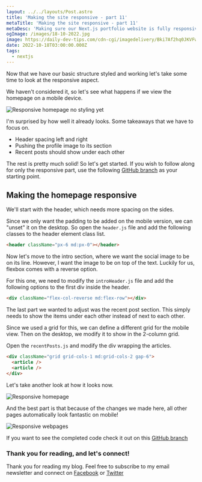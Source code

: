 ```yaml
---
layout: ../../layouts/Post.astro
title: 'Making the site responsive - part 11'
metaTitle: 'Making the site responsive - part 11'
metaDesc: 'Making sure our Next.js portfolio website is fully responsive'
ogImage: /images/18-10-2022.jpg
image: https://daily-dev-tips.com/cdn-cgi/imagedelivery/Bki7Af2hq0JKVFw1XYYMQg/931d9b35-f4c3-4bd5-a0a4-81430d076900
date: 2022-10-18T03:00:00.000Z
tags:
  - nextjs
---
```


Now that we have our basic structure styled and working let's take some time to look at the responsive aspect.

We haven't considered it, so let's see what happens if we view the homepage on a mobile device.

![Responsive homepage no styling yet](https://cdn.hashnode.com/res/hashnode/image/upload/v1665225560634/FOZ9ce9OY.png)

I'm surprised by how well it already looks.
Some takeaways that we have to focus on.

- Header spacing left and right
- Pushing the profile image to its section
- Recent posts should show under each other

The rest is pretty much solid!
So let's get started.
If you wish to follow along for only the responsive part, use the following [GitHub branch](https://github.com/rebelchris/next-portfolio/tree/part-10) as your starting point.

## Making the homepage responsive

We'll start with the header, which needs more spacing on the sides.

Since we only want the padding to be added on the mobile version, we can "unset" it on the desktop.
So open the `header.js` file and add the following classes to the header element class list.

```html
<header className="px-6 md:px-0"></header>
```

Now let's move to the intro section, where we want the social image to be on its line.
However, I want the image to be on top of the text. Luckily for us, flexbox comes with a reverse option.

For this one, we need to modify the `introHeader.js` file and add the following options to the first div inside the header.

```html
<div className="flex-col-reverse md:flex-row"></div>
```

The last part we wanted to adjust was the recent post section. This simply needs to show the items under each other instead of next to each other.

Since we used a grid for this, we can define a different grid for the mobile view.
Then on the desktop, we modify it to show in the 2-column grid.

Open the `recentPosts.js` and modify the div wrapping the articles.

```html
<div className="grid grid-cols-1 md:grid-cols-2 gap-6">
  <article />
  <article />
</div>
```

Let's take another look at how it looks now.

![Responsive homepage](https://cdn.hashnode.com/res/hashnode/image/upload/v1665226199004/aGHXiYNoq.png)

And the best part is that because of the changes we made here, all other pages automatically look fantastic on mobile!

![Responsive webpages](https://cdn.hashnode.com/res/hashnode/image/upload/v1665226311521/5YC2xtYa0.png)

If you want to see the completed code check it out on this [GitHub branch](https://github.com/rebelchris/next-portfolio/tree/part-11)

### Thank you for reading, and let's connect!

Thank you for reading my blog. Feel free to subscribe to my email newsletter and connect on [Facebook](https://www.facebook.com/DailyDevTipsBlog) or [Twitter](https://twitter.com/DailyDevTips1)
